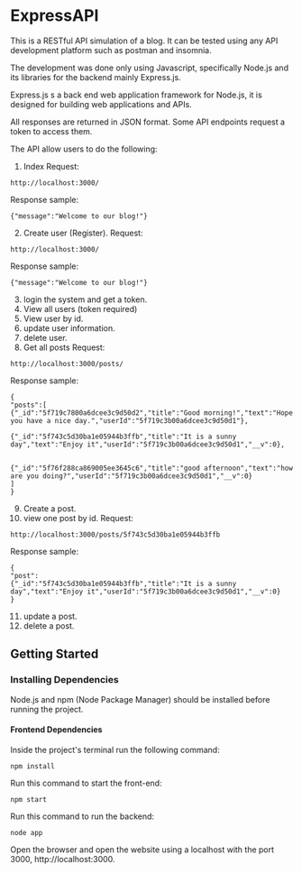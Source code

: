 # ExpressAPI

This is a RESTful API simulation of a blog. It can be tested using any API development platform such as postman and insomnia.   

The development was done only using Javascript, specifically Node.js and its libraries for the backend mainly Express.js.

Express.js s a back end web application framework for Node.js, it is designed for building web applications and APIs.

All responses are returned in JSON format. Some API endpoints request a token to access them. 

The API allow users to do the following:

1. Index
Request:
```
http://localhost:3000/
```
Response sample:
```
{"message":"Welcome to our blog!"}
```
2. Create user (Register).
Request:
```
http://localhost:3000/
```
Response sample:
```
{"message":"Welcome to our blog!"}
```
3. login the system and get a token.
4. View all users (token required)
5. View user by id.
6. update user information.
7. delete user.
8. Get all posts 
Request:
```
http://localhost:3000/posts/
```

Response sample:
```
{
"posts":[
{"_id":"5f719c7800a6dcee3c9d50d2","title":"Good morning!","text":"Hope you have a nice day.","userId":"5f719c3b00a6dcee3c9d50d1"},   

{"_id":"5f743c5d30ba1e05944b3ffb","title":"It is a sunny day","text":"Enjoy it","userId":"5f719c3b00a6dcee3c9d50d1","__v":0}, 


{"_id":"5f76f288ca869005ee3645c6","title":"good afternoon","text":"how are you doing?","userId":"5f719c3b00a6dcee3c9d50d1","__v":0}
]
}
```
9. Create a post.
10. view one post by id.
Request:
```
http://localhost:3000/posts/5f743c5d30ba1e05944b3ffb
```

Response sample:
```
{
"post":
{"_id":"5f743c5d30ba1e05944b3ffb","title":"It is a sunny day","text":"Enjoy it","userId":"5f719c3b00a6dcee3c9d50d1","__v":0}
}
```
11. update a post.
12. delete a post.


## Getting Started

### Installing Dependencies
Node.js and npm (Node Package Manager) should be installed before running the project.

#### Frontend Dependencies

Inside the project's terminal run the following command:
```
npm install
```
Run this command to start the front-end:
```
npm start
```
Run this command to run the backend:
 ```
 node app
 ```

Open the browser and open the website using a localhost with the port 3000,  http://localhost:3000.
